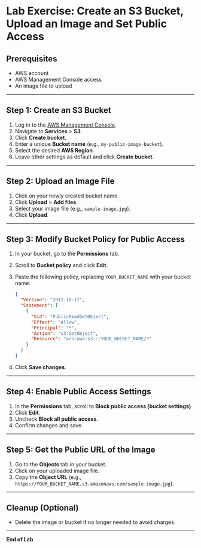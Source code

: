 # Lab Exercise: Create an S3 Bucket, Upload an Image and Set Public Access

## Prerequisites
- AWS account
- AWS Management Console access
- An image file to upload

---

## Step 1: Create an S3 Bucket

1. Log in to the [AWS Management Console](https://aws.amazon.com/console/).
2. Navigate to **Services** > **S3**.
3. Click **Create bucket**.
4. Enter a unique **Bucket name** (e.g., `my-public-image-bucket`).
5. Select the desired **AWS Region**.
6. Leave other settings as default and click **Create bucket**.

---

## Step 2: Upload an Image File

1. Click on your newly created bucket name.
2. Click **Upload** > **Add files**.
3. Select your image file (e.g., `sample-image.jpg`).
4. Click **Upload**.

---

## Step 3: Modify Bucket Policy for Public Access

1. In your bucket, go to the **Permissions** tab.
2. Scroll to **Bucket policy** and click **Edit**.
3. Paste the following policy, replacing `YOUR_BUCKET_NAME` with your bucket name:

    ```json
    {
      "Version": "2012-10-17",
      "Statement": [
        {
          "Sid": "PublicReadGetObject",
          "Effect": "Allow",
          "Principal": "*",
          "Action": "s3:GetObject",
          "Resource": "arn:aws:s3:::YOUR_BUCKET_NAME/*"
        }
      ]
    }
    ```

4. Click **Save changes**.

---

## Step 4: Enable Public Access Settings

1. In the **Permissions** tab, scroll to **Block public access (bucket settings)**.
2. Click **Edit**.
3. Uncheck **Block all public access**.
4. Confirm changes and save.

---

## Step 5: Get the Public URL of the Image

1. Go to the **Objects** tab in your bucket.
2. Click on your uploaded image file.
3. Copy the **Object URL** (e.g., `https://YOUR_BUCKET_NAME.s3.amazonaws.com/sample-image.jpg`).

---


## Cleanup (Optional)

- Delete the image or bucket if no longer needed to avoid charges.

---

**End of Lab**